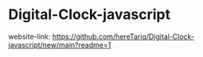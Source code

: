 # Digital-Clock-javascript

website-link: https://github.com/hereTariq/Digital-Clock-javascript/new/main?readme=1
